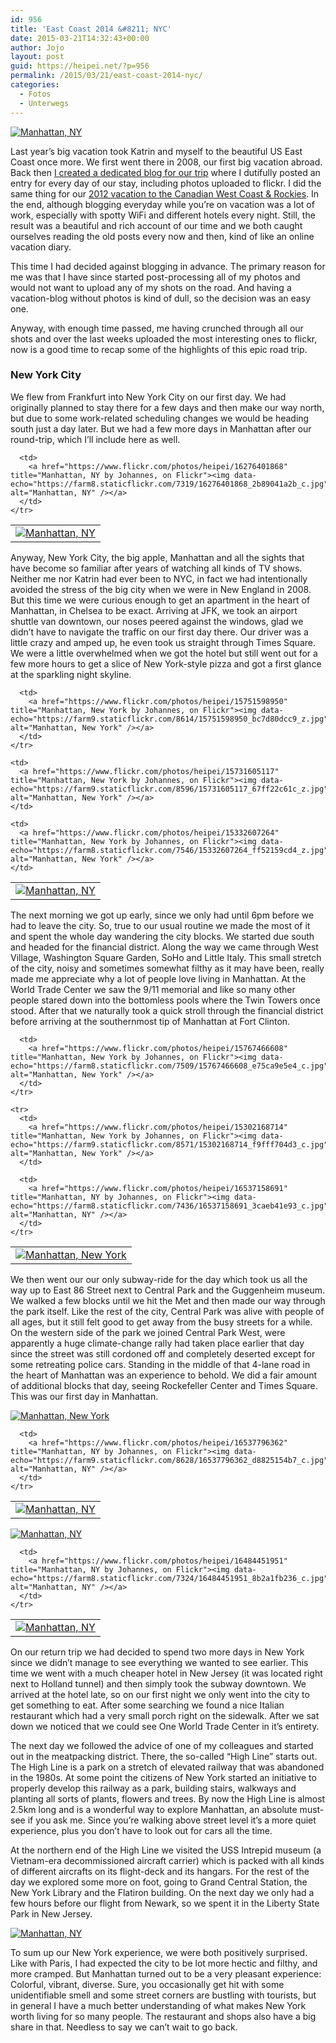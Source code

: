 ```yaml
---
id: 956
title: 'East Coast 2014 &#8211; NYC'
date: 2015-03-21T14:32:43+00:00
author: Jojo
layout: post
guid: https://heipei.net/?p=956
permalink: /2015/03/21/east-coast-2014-nyc/
categories:
  - Fotos
  - Unterwegs
---
```

<div class="img aligncenter">
  <a href="https://www.flickr.com/photos/heipei/16524349351" title="Manhattan, NY by Johannes, on Flickr"><img data-echo="https://farm8.staticflickr.com/7451/16524349351_5bc717e978_b.jpg" alt="Manhattan, NY" /></a>
</div>

Last year&#8217;s big vacation took Katrin and myself to the beautiful US East Coast once more. We first went there in 2008, our first big vacation abroad. Back then [I created a dedicated blog for our trip](https://heipei.net/newengland/) where I dutifully posted an entry for every day of our stay, including photos uploaded to flickr. I did the same thing for our [2012 vacation to the Canadian West Coast & Rockies](https://heipei.net/westcoast/). In the end, although blogging everyday while you&#8217;re on vacation was a lot of work, especially with spotty WiFi and different hotels every night. Still, the result was a beautiful and rich account of our time and we both caught ourselves reading the old posts every now and then, kind of like an online vacation diary.

This time I had decided against blogging in advance. The primary reason for me was that I have since started post-processing all of my photos and would not want to upload any of my shots on the road. And having a vacation-blog without photos is kind of dull, so the decision was an easy one.

Anyway, with enough time passed, me having crunched through all our shots and over the last weeks uploaded the most interesting ones to flickr, now is a good time to recap some of the highlights of this epic road trip.

### New York City

We flew from Frankfurt into New York City on our first day. We had originally planned to stay there for a few days and then make our way north, but due to some work-related scheduling changes we would be heading south just a day later. But we had a few more days in Manhattan after our round-trip, which I&#8217;ll include here as well.

<div class="img aligncenter">
  <table>
    <tr>
      <td>
        <a href="https://www.flickr.com/photos/heipei/16278196357" title="Manhattan, NY by Johannes, on Flickr"><img data-echo="https://farm8.staticflickr.com/7285/16278196357_1a4f6ebc39_c.jpg"alt="Manhattan, NY" /></a>
      </td>
      
      <td>
        <a href="https://www.flickr.com/photos/heipei/16276401868" title="Manhattan, NY by Johannes, on Flickr"><img data-echo="https://farm8.staticflickr.com/7319/16276401868_2b89041a2b_c.jpg" alt="Manhattan, NY" /></a>
      </td>
    </tr>
  </table>
</div>

Anyway, New York City, the big apple, Manhattan and all the sights that have become so familiar after years of watching all kinds of TV shows. Neither me nor Katrin had ever been to NYC, in fact we had intentionally avoided the stress of the big city when we were in New England in 2008. But this time we were curious enough to get an apartment in the heart of Manhattan, in Chelsea to be exact. Arriving at JFK, we took an airport shuttle van downtown, our noses peered against the windows, glad we didn&#8217;t have to navigate the traffic on our first day there. Our driver was a little crazy and amped up, he even took us straight through Times Square. We were a little overwhelmed when we got the hotel but still went out for a few more hours to get a slice of New York-style pizza and got a first glance at the sparkling night skyline.

<div class="img aligncenter">
  <table>
    <tr>
      <td>
        <a href="https://www.flickr.com/photos/heipei/15866068893" title="Manhattan, NY by Johannes, on Flickr"><img data-echo="https://farm8.staticflickr.com/7365/15866068893_c7c6aa8ae8_z.jpg" alt="Manhattan, NY" /></a>
      </td>
      
      <td>
        <a href="https://www.flickr.com/photos/heipei/15751598950" title="Manhattan, New York by Johannes, on Flickr"><img data-echo="https://farm9.staticflickr.com/8614/15751598950_bc7d80dcc9_z.jpg" alt="Manhattan, New York" /></a>
      </td>
    </tr>
    
    <td>
      <a href="https://www.flickr.com/photos/heipei/15731605117" title="Manhattan, New York by Johannes, on Flickr"><img data-echo="https://farm9.staticflickr.com/8596/15731605117_67ff22c61c_z.jpg" alt="Manhattan, New York" /></a>
    </td>
    
    <td>
      <a href="https://www.flickr.com/photos/heipei/15332607264" title="Manhattan, New York by Johannes, on Flickr"><img data-echo="https://farm8.staticflickr.com/7546/15332607264_ff52159cd4_z.jpg" alt="Manhattan, New York" /></a>
    </td>
  </table>
</div>

The next morning we got up early, since we only had until 6pm before we had to leave the city. So, true to our usual routine we made the most of it and spent the whole day wandering the city blocks. We started due south and headed for the financial district. Along the way we came through West Village, Washington Square Garden, SoHo and Little Italy. This small stretch of the city, noisy and sometimes somewhat filthy as it may have been, really made me appreciate why a lot of people love living in Manhattan. At the World Trade Center we saw the 9/11 memorial and like so many other people stared down into the bottomless pools where the Twin Towers once stood. After that we naturally took a quick stroll through the financial district before arriving at the southernmost tip of Manhattan at Fort Clinton.

<div class="img aligncenter">
  <table>
    <tr>
      <td>
        <a href="https://www.flickr.com/photos/heipei/15931277492" title="Manhattan, New York by Johannes, on Flickr"><img data-echo="https://farm8.staticflickr.com/7512/15931277492_7b71e7a914_c.jpg"  alt="Manhattan, New York" /></a>
      </td>
      
      <td>
        <a href="https://www.flickr.com/photos/heipei/15767466608" title="Manhattan, New York by Johannes, on Flickr"><img data-echo="https://farm8.staticflickr.com/7509/15767466608_e75ca9e5e4_c.jpg" alt="Manhattan, New York" /></a>
      </td>
    </tr>
    
    <tr>
      <td>
        <a href="https://www.flickr.com/photos/heipei/15302168714" title="Manhattan, New York by Johannes, on Flickr"><img data-echo="https://farm9.staticflickr.com/8571/15302168714_f9fff704d3_c.jpg" alt="Manhattan, New York" /></a>
      </td>
      
      <td>
        <a href="https://www.flickr.com/photos/heipei/16537158691" title="Manhattan, NY by Johannes, on Flickr"><img data-echo="https://farm8.staticflickr.com/7436/16537158691_3caeb41e93_c.jpg" alt="Manhattan, NY" /></a>
      </td>
    </tr>
  </table>
</div>

We then went our our only subway-ride for the day which took us all the way up to East 86 Street next to Central Park and the Guggenheim museum. We walked a few blocks until we hit the Met and then made our way through the park itself. Like the rest of the city, Central Park was alive with people of all ages, but it still felt good to get away from the busy streets for a while. On the western side of the park we joined Central Park West, were apparently a huge climate-change rally had taken place earlier that day since the street was still cordoned off and completely deserted except for some retreating police cars. Standing in the middle of that 4-lane road in the heart of Manhattan was an experience to behold. We did a fair amount of additional blocks that day, seeing Rockefeller Center and Times Square. This was our first day in Manhattan.

<div class="img aligncenter">
  <div>
    <a href="https://www.flickr.com/photos/heipei/15297682043" title="Manhattan, New York by Johannes, on Flickr"><img data-echo="https://farm8.staticflickr.com/7573/15297682043_b47d3b9bc0_b.jpg" alt="Manhattan, New York" /></a>
  </div>
  
  <table>
    <tr>
      <td>
        <a href="https://www.flickr.com/photos/heipei/16460205676" title="Manhattan, NY by Johannes, on Flickr"><img data-echo="https://farm8.staticflickr.com/7348/16460205676_018137a197_c.jpg" alt="Manhattan, NY" /></a>
      </td>
      
      <td>
        <a href="https://www.flickr.com/photos/heipei/16537796362" title="Manhattan, NY by Johannes, on Flickr"><img data-echo="https://farm9.staticflickr.com/8628/16537796362_d8825154b7_c.jpg" alt="Manhattan, NY" /></a>
      </td>
    </tr>
  </table>
  
  <div>
    <a href="https://www.flickr.com/photos/heipei/16278196637" title="Manhattan, NY by Johannes, on Flickr"><img data-echo="https://farm9.staticflickr.com/8563/16278196637_d86e05fa4c_b.jpg"  alt="Manhattan, NY" /></a>
  </div>
  
  <table>
    <tr>
      <td>
        <a href="https://www.flickr.com/photos/heipei/16485229562" title="Manhattan, NY by Johannes, on Flickr"><img data-echo="https://farm9.staticflickr.com/8561/16485229562_1da3bc447a_c.jpg" alt="Manhattan, NY" /></a>
      </td>
      
      <td>
        <a href="https://www.flickr.com/photos/heipei/16484451951" title="Manhattan, NY by Johannes, on Flickr"><img data-echo="https://farm8.staticflickr.com/7324/16484451951_8b2a1fb236_c.jpg" alt="Manhattan, NY" /></a>
      </td>
    </tr>
  </table>
</div>

On our return trip we had decided to spend two more days in New York since we didn&#8217;t manage to see everything we wanted to see earlier. This time we went with a much cheaper hotel in New Jersey (it was located right next to Holland tunnel) and then simply took the subway downtown. We arrived at the hotel late, so on our first night we only went into the city to get something to eat. After some searching we found a nice Italian restaurant which had a very small porch right on the sidewalk. After we sat down we noticed that we could see One World Trade Center in it&#8217;s entirety.

The next day we followed the advice of one of my colleagues and started out in the meatpacking district. There, the so-called &#8220;High Line&#8221; starts out. The High Line is a park on a stretch of elevated railway that was abandoned in the 1980s. At some point the citizens of New York started an initiative to properly develop this railway as a park, building stairs, walkways and planting all sorts of plants, flowers and trees. By now the High Line is almost 2.5km long and is a wonderful way to explore Manhattan, an absolute must-see if you ask me. Since you&#8217;re walking above street level it&#8217;s a more quiet experience, plus you don&#8217;t have to look out for cars all the time.

At the northern end of the High Line we visited the USS Intrepid museum (a Vietnam-era decommissioned aircraft carrier) which is packed with all kinds of different aircrafts on its flight-deck and its hangars. For the rest of the day we explored some more on foot, going to Grand Central Station, the New York Library and the Flatiron building. On the next day we only had a few hours before our flight from Newark, so we spent it in the Liberty State Park in New Jersey.

<div class="img aligncenter">
  <a href="https://www.flickr.com/photos/heipei/16477520766" title="Manhattan, NY by Johannes, on Flickr"><img data-echo="https://farm8.staticflickr.com/7347/16477520766_f7ec86b991_b.jpg"  alt="Manhattan, NY" /></a>
</div>

To sum up our New York experience, we were both positively surprised. Like with Paris, I had expected the city to be lot more hectic and filthy, and more cramped. But Manhattan turned out to be a very pleasant experience: Colorful, vibrant, diverse. Sure, you occasionally get hit with some unidentifiable smell and some street corners are bustling with tourists, but in general I have a much better understanding of what makes New York worth living for so many people. The restaurant and shops also have a big share in that. Needless to say we can&#8217;t wait to go back.
